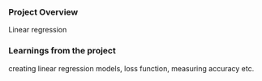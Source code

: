 ### Project Overview

 Linear regression


### Learnings from the project

 creating linear regression models, loss function, measuring accuracy etc.



